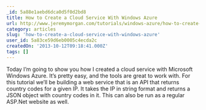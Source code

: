 ```yaml
---
_id: 5a88e1aebd6dca0d5f0d2bd8
title: How to Create a Cloud Service With Windows Azure
url: http://www.jeremymorgan.com/tutorials/windows-azure/how-to-create-a-cloud-service-with-azure/
category: articles
slug: 'how-to-create-a-cloud-service-with-windows-azure'
user_id: 5a83ce59d6eb0005c4ecda2c
createdOn: '2013-10-12T09:18:41.000Z'
tags: []
---
```


Today I’m going to show you how I created a cloud service with Microsoft Windows Azure. It’s pretty easy, and the tools are great to work with. For this tutorial we’ll be building a web service that is an API that returns country codes for a given IP. It takes the IP in string format and returns a JSON object with country codes in it. This can also be run as a regular ASP.Net website as well.
